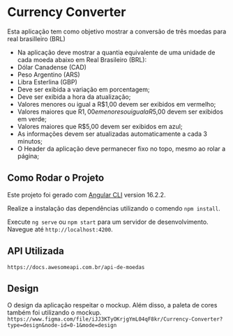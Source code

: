 # Currency Converter

Esta aplicação tem como objetivo mostrar a conversão de três moedas para real brasilleiro (BRL)

- Na aplicação deve mostrar a quantia equivalente de uma unidade de cada moeda abaixo em Real Brasileiro (BRL): 
- Dólar Canadense (CAD) 
- Peso Argentino (ARS) 
- Libra Esterlina (GBP) 
- Deve ser exibida a variação em porcentagem;
- Deve ser exibida a hora da atualização; 
- Valores menores ou igual a R$1,00 devem ser exibidos em vermelho;
- Valores maiores que R$1,00 e menores ou igual a R$5,00 devem ser exibidos em verde; 
- Valores maiores que R$5,00 devem ser exibidos em azul;
- As informações devem ser atualizadas automaticamente a cada 3 minutos; 
- O Header da aplicação deve permanecer fixo no topo, mesmo ao rolar a página;


## Como Rodar o Projeto

Este projeto foi gerado com [Angular CLI](https://github.com/angular/angular-cli) version 16.2.2.

Realize a instalação das dependências utilizando o comendo `npm install`.

Execute `ng serve` ou `npm start` para um servidor de desenvolvimento. Navegue até `http://localhost:4200`. 

## API Utilizada

`https://docs.awesomeapi.com.br/api-de-moedas`

## Design

O design da aplicação respeitar o mockup. Além disso, a paleta de cores também foi utilizando o mockup.
`https://www.figma.com/file/iJJ3KTyOKrjgYmL04qF8kr/Currency-Converter?type=design&node-id=0-1&mode=design`
